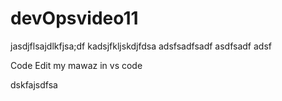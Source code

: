 # devOpsvideo11


jasdjflsajdlkfjsa;df
kadsjfkljskdjfdsa
adsfsadfsadf
asdfsadf
adsf



Code Edit my mawaz in vs code 

dskfajsdfsa
